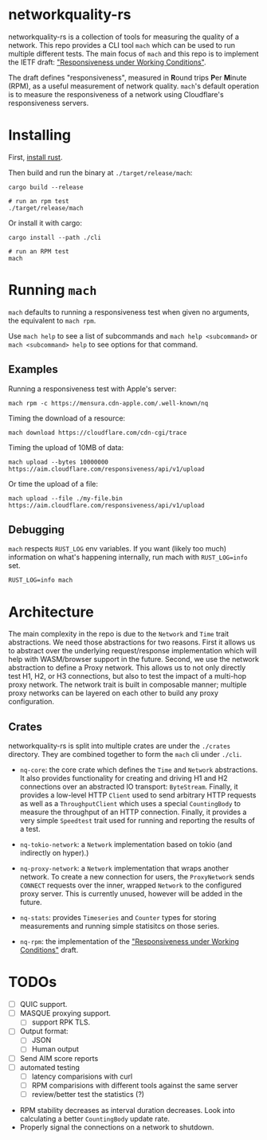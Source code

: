 # networkquality-rs

networkquality-rs is a collection of tools for measuring the quality of a
network. This repo provides a CLI tool `mach` which can be used to run multiple
different tests. The main focus of `mach` and this repo is to implement the IETF
draft: ["Responsiveness under Working Conditions"](draft). 

The draft defines "responsiveness", measured in **R**ound trips **P**er
**M**inute (RPM), as a useful measurement of network quality. `mach`'s default
operation is to measure the responsiveness of a network using Cloudflare's
responsiveness servers.

# Installing

First, [install rust](https://www.rust-lang.org/tools/install).

Then build and run the binary at `./target/release/mach`:
```shell
cargo build --release

# run an rpm test
./target/release/mach
```

Or install it with cargo:
```shell
cargo install --path ./cli

# run an RPM test
mach
```

# Running `mach`

`mach` defaults to running a responsiveness test when given no arguments, the
equivalent to `mach rpm`.

Use `mach help` to see a list of subcommands and `mach help <subcommand>` or
`mach <subcommand> help` to see options for that command.

## Examples

Running a responsiveness test with Apple's server: 
```
mach rpm -c https://mensura.cdn-apple.com/.well-known/nq
```

Timing the download of a resource:
```
mach download https://cloudflare.com/cdn-cgi/trace
```

Timing the upload of 10MB of data:
```
mach upload --bytes 10000000 https://aim.cloudflare.com/responsiveness/api/v1/upload
```

Or time the upload of a file:
```
mach upload --file ./my-file.bin https://aim.cloudflare.com/responsiveness/api/v1/upload
```

## Debugging

`mach` respects `RUST_LOG` env variables. If you want (likely too much)
information on what's happening internally, run mach with `RUST_LOG=info` set.

```shell
RUST_LOG=info mach
```

# Architecture

The main complexity in the repo is due to the `Network` and `Time` trait
abstractions. We need those abstractions for two reasons. First it allows us to
abstract over the underlying request/response implementation which will help
with WASM/browser support in the future. Second, we use the network abstraction
to define a Proxy network. This allows us to not only directly test H1, H2, or
H3 connections, but also to test the impact of a multi-hop proxy network. The
network trait is built in composable manner; multiple proxy networks can be
layered on each other to build any proxy configuration.

## Crates

networkquality-rs is split into multiple crates are under the `./crates`
directory. They are combined together to form the `mach` cli under `./cli`.

- `nq-core`: the core crate which defines the `Time` and `Network` abstractions.
  It also provides functionality for creating and driving H1 and H2 connections
  over an abstracted IO transport: `ByteStream`. Finally, it provides a
  low-level HTTP `Client` used to send arbitrary HTTP requests as well as a
  `ThroughputClient` which uses a special `CountingBody` to measure the
  throughput of an HTTP connection. Finally, it provides a very simple
  `Speedtest` trait used for running and reporting the results of a test.

- `nq-tokio-network`: a `Network` implementation based on tokio (and indirectly
  on hyper).)

- `nq-proxy-network`: a `Network` implementation that wraps another network. To
  create a new connection for users, the `ProxyNetwork` sends `CONNECT` requests
  over the inner, wrapped `Network` to the configured proxy server. This is
  currently unused, however will be added in the future.

- `nq-stats`: provides `Timeseries` and `Counter` types for storing measurements
  and running simple statisitcs on those series.

- `nq-rpm`: the implementation of the ["Responsiveness under Working
  Conditions"](draft) draft.

# TODOs

- [ ] QUIC support.
- [ ] MASQUE proxying support.
    - [ ] support RPK TLS.
- [ ] Output format:
    - [ ] JSON
    - [ ] Human output
- [ ] Send AIM score reports
- [ ] automated testing
    - [ ] latency comparisions with curl
    - [ ] RPM comparisions with different tools against the same server
    - [ ] review/better test the statistics (?)
- RPM stability decreases as interval duration decreases. Look into calculating
  a better `CountingBody` update rate.
- Properly signal the connections on a network to shutdown.


[draft]: https://datatracker.ietf.org/doc/html/draft-ietf-ippm-responsiveness-03